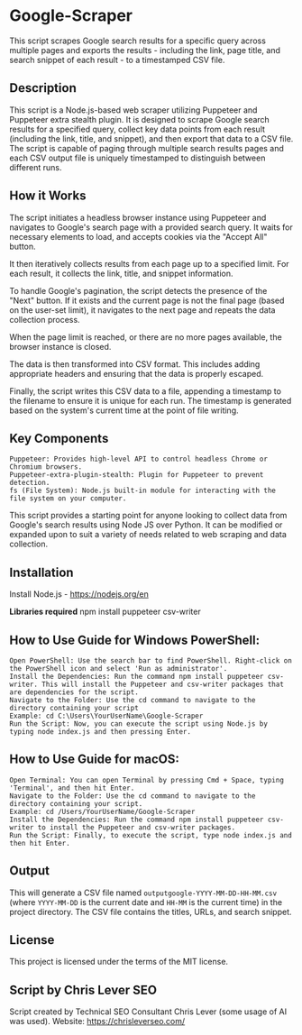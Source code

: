 # Google-Scraper
This script scrapes Google search results for a specific query across multiple pages and exports the results - including the link, page title, and search snippet of each result - to a timestamped CSV file.

## Description

This script is a Node.js-based web scraper utilizing Puppeteer and Puppeteer extra stealth plugin. It is designed to scrape Google search results for a specified query, collect key data points from each result (including the link, title, and snippet), and then export that data to a CSV file. The script is capable of paging through multiple search results pages and each CSV output file is uniquely timestamped to distinguish between different runs.

## How it Works

The script initiates a headless browser instance using Puppeteer and navigates to Google's search page with a provided search query. It waits for necessary elements to load, and accepts cookies via the "Accept All" button.

It then iteratively collects results from each page up to a specified limit. For each result, it collects the link, title, and snippet information.

To handle Google's pagination, the script detects the presence of the "Next" button. If it exists and the current page is not the final page (based on the user-set limit), it navigates to the next page and repeats the data collection process.

When the page limit is reached, or there are no more pages available, the browser instance is closed.

The data is then transformed into CSV format. This includes adding appropriate headers and ensuring that the data is properly escaped.

Finally, the script writes this CSV data to a file, appending a timestamp to the filename to ensure it is unique for each run. The timestamp is generated based on the system's current time at the point of file writing.

## Key Components

    Puppeteer: Provides high-level API to control headless Chrome or Chromium browsers.
    Puppeteer-extra-plugin-stealth: Plugin for Puppeteer to prevent detection.
    fs (File System): Node.js built-in module for interacting with the file system on your computer.

This script provides a starting point for anyone looking to collect data from Google's search results using Node JS over Python. It can be modified or expanded upon to suit a variety of needs related to web scraping and data collection.

## Installation
Install Node.js - https://nodejs.org/en

**Libraries required**
npm install puppeteer csv-writer


## How to Use Guide for Windows PowerShell:​

    Open PowerShell: Use the search bar to find PowerShell. Right-click on the PowerShell icon and select 'Run as administrator'.
    Install the Dependencies: Run the command npm install puppeteer csv-writer. This will install the Puppeteer and csv-writer packages that are dependencies for the script.
    Navigate to the Folder: Use the cd command to navigate to the directory containing your script
    Example: cd C:\Users\YourUserName\Google-Scraper
    Run the Script: Now, you can execute the script using Node.js by typing node index.js and then pressing Enter.

## How to Use Guide for macOS:​

    Open Terminal: You can open Terminal by pressing Cmd + Space, typing 'Terminal', and then hit Enter.
    Navigate to the Folder: Use the cd command to navigate to the directory containing your script.
    Example: cd /Users/YourUserName/Google-Scraper
    Install the Dependencies: Run the command npm install puppeteer csv-writer to install the Puppeteer and csv-writer packages.
    Run the Script: Finally, to execute the script, type node index.js and then hit Enter.

## Output
This will generate a CSV file named `outputgoogle-YYYY-MM-DD-HH-MM.csv` (where `YYYY-MM-DD` is the current date and `HH-MM` is the current time) in the project directory. The CSV file contains the titles, URLs, and search snippet.

## License

This project is licensed under the terms of the MIT license.




## Script by Chris Lever SEO
Script created by Technical SEO Consultant Chris Lever (some usage of AI was used). Website: https://chrisleverseo.com/
